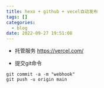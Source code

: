 ```yaml
---
title: hexo + github + vecel自动发布
tags: []
categories:
  - blog
date: 2022-09-27 19:51:08
---
```


- 托管服务
https://vercel.com/

- 提交git命令
```shell
git commit -a -m "webhook"
git push -u origin main
```

